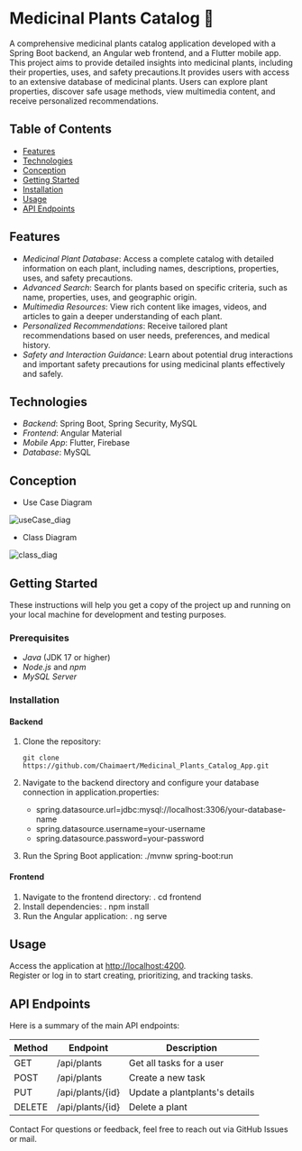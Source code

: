 # Medicinal Plants Catalog 🌿

A comprehensive medicinal plants catalog application developed with a Spring Boot backend, an Angular web frontend, and a Flutter mobile app. This project aims to provide detailed insights into medicinal plants, including their properties, uses, and safety precautions.It provides users with access to an extensive database of medicinal plants. Users can explore plant properties, discover safe usage methods, view multimedia content, and receive personalized recommendations.

## Table of Contents
- [Features](#features)
- [Technologies](#technologies)
- [Conception](#concception)
- [Getting Started](#getting-started)
- [Installation](#installation)
- [Usage](#usage)
- [API Endpoints](#api-endpoints)

## Features
  - *Medicinal Plant Database*: Access a complete catalog with detailed information on each plant, including names, descriptions, properties, uses, and safety precautions.
  - *Advanced Search*: Search for plants based on specific criteria, such as name, properties, uses, and geographic origin.
  - *Multimedia Resources*: View rich content like images, videos, and articles to gain a deeper understanding of each plant.
  - *Personalized Recommendations*: Receive tailored plant recommendations based on user needs, preferences, and medical history.
  - *Safety and Interaction Guidance*: Learn about potential drug interactions and important safety precautions for using medicinal plants effectively and safely.

## Technologies
  - *Backend*: Spring Boot, Spring Security, MySQL
  - *Frontend*: Angular Material
  - *Mobile App*: Flutter, Firebase
  - *Database*: MySQL
    
## Conception

 - Use Case Diagram

![useCase_diag](https://github.com/user-attachments/assets/a7574db2-4d65-4cc3-8184-de2e96c1d5f9)

 - Class Diagram

![class_diag](https://github.com/user-attachments/assets/e50c5b46-6376-4345-85c1-263a8902eb7f)


## Getting Started
These instructions will help you get a copy of the project up and running on your local machine for development and testing purposes.

### Prerequisites
  - *Java* (JDK 17 or higher)
  - *Node.js* and *npm*
  - *MySQL Server*

### Installation

#### Backend
1. Clone the repository:
   ```
   git clone https://github.com/Chaimaert/Medicinal_Plants_Catalog_App.git

2. Navigate to the backend directory and configure your database connection in application.properties:
    - spring.datasource.url=jdbc:mysql://localhost:3306/your-database-name
    - spring.datasource.username=your-username
    - spring.datasource.password=your-password
  
3. Run the Spring Boot application:
   ./mvnw spring-boot:run
   
#### Frontend
1. Navigate to the frontend directory:
   . cd frontend
2. Install dependencies:
   . npm install
3. Run the Angular application:
   . ng serve

## Usage
Access the application at [http://localhost:4200](http://localhost:4200).  
Register or log in to start creating, prioritizing, and tracking tasks.

## API Endpoints
Here is a summary of the main API endpoints:

| Method | Endpoint           | Description                  |
|--------|---------------------|------------------------------|
| GET    | /api/plants          | Get all tasks for a user     |
| POST   | /api/plants          | Create a new task            |
| PUT    | /api/plants/{id}     | Update a plantplants's details|
| DELETE | /api/plants/{id}     | Delete a plant                |


Contact
For questions or feedback, feel free to reach out via GitHub Issues or mail.
